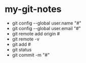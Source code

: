 # my-git-notes

- git config --global user.name "#"
- git config --global user.email "#"
- git remote add origin #
- git remote -v
- git add #
- git status
- git commit -m "#"
